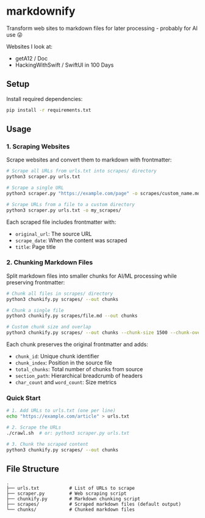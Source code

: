 # markdownify

Transform web sites to markdown files for later processing - probably for AI use 😜

Websites I look at:

* getA12 / Doc
* HackingWithSwift / SwiftUI in 100 Days

## Setup

Install required dependencies:
```bash
pip install -r requirements.txt
```

## Usage

### 1. Scraping Websites

Scrape websites and convert them to markdown with frontmatter:

```bash
# Scrape all URLs from urls.txt into scrapes/ directory
python3 scraper.py urls.txt

# Scrape a single URL
python3 scraper.py "https://example.com/page" -o scrapes/custom_name.md

# Scrape URLs from a file to a custom directory
python3 scraper.py urls.txt -o my_scrapes/
```

Each scraped file includes frontmatter with:
- `original_url`: The source URL
- `scrape_date`: When the content was scraped
- `title`: Page title

### 2. Chunking Markdown Files

Split markdown files into smaller chunks for AI/ML processing while preserving frontmatter:

```bash
# Chunk all files in scrapes/ directory
python3 chunkify.py scrapes/ --out chunks

# Chunk a single file
python3 chunkify.py scrapes/file.md --out chunks

# Custom chunk size and overlap
python3 chunkify.py scrapes/ --out chunks --chunk-size 1500 --chunk-overlap 200
```

Each chunk preserves the original frontmatter and adds:
- `chunk_id`: Unique chunk identifier
- `chunk_index`: Position in the source file
- `total_chunks`: Total number of chunks from source
- `section_path`: Hierarchical breadcrumb of headers
- `char_count` and `word_count`: Size metrics

### Quick Start

```bash
# 1. Add URLs to urls.txt (one per line)
echo "https://example.com/article" > urls.txt

# 2. Scrape the URLs
./crawl.sh  # or: python3 scraper.py urls.txt

# 3. Chunk the scraped content
python3 chunkify.py scrapes/ --out chunks
```

## File Structure

```
.
├── urls.txt           # List of URLs to scrape
├── scraper.py         # Web scraping script
├── chunkify.py        # Markdown chunking script
├── scrapes/           # Scraped markdown files (default output)
└── chunks/            # Chunked markdown files
```

